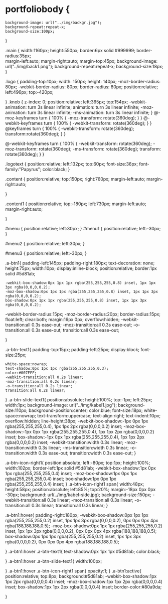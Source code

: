 # portfoliobody {
	
	background-image: url("../img/backgr.jpg");
	background-repeat:repeat-x;
	background-size:100px;	
	
	
} 
	
.main {
width:1160px;
height:550px;
border:6px solid  #999999;
border-radius:35px;  
 margin-left:auto;
  margin-right:auto;
  margin-top:45px;
  background-image: url("../img/back1.png");
	background-repeat:repeat-x;
	background-size:18px;
}



.logo {
	padding-top:10px;
	  width: 150px;
	  height: 140px; 
   -moz-border-radius: 80px; 
   -webkit-border-radius: 80px; 
   border-radius: 80px;
	position:relative;
	left:496px;
	top:-420px;
	
}
.knob {
	z-index: 0;
	position:relative;
	left:365px;
	top:154px;
	-webkit-animation: turn 3s linear infinite;
	animation: turn 3s linear infinite;
	-moz-animation: turn 3s linear infinite;
	-ms-animation: turn 3s linear infinite;
}
@-moz-keyframes turn { 100% { -moz-transform: rotate(360deg); } }
@-webkit-keyframes turn { 100% { -webkit-transform: rotate(360deg); } }
@keyframes turn { 100% { -webkit-transform: rotate(360deg); transform:rotate(360deg); } }

@-webkit-keyframes turn {
	100% {
		-webkit-transform: rotate(360deg);
		-moz-transform: rotate(360deg);
		-ms-transform: rotate(360deg);
		transform: rotate(360deg);
	}
}

.logotext {
position:relative;
left:132px;
top:60px;
font-size:36px;
font-family:"Papyrus";
color:black;
}
 


.content {
position:relative;
top:150px;
right:760px;
 margin-left:auto;
  margin-right:auto;
  
}

.content1 {
position:relative;
top:-180px;
left:730px;
 margin-left:auto;
  margin-right:auto;

}

#menu {
position:relative;
left:30px;
}
#menu1 {
position:relative;
left:-30px;
}

#menu2 {
position:relative;
left:30px;
}

#menu3 {
position:relative;
left:-30px;
}

.a-btn1{
    padding-left:145px;
    padding-right:180px;
	text-decoration: none;
    height:75px;
	width:10px;
    display:inline-block;
    position:relative;
    border:1px solid #5d81ab;

    -webkit-box-shadow:0px 1px 1px rgba(255,255,255,0.8) inset, 1px 1px 3px rgba(0,0,0,0.2);
    -moz-box-shadow:0px 1px 1px rgba(255,255,255,0.8) inset, 1px 1px 3px rgba(0,0,0,0.2);
    box-shadow:0px 1px 1px rgba(255,255,255,0.8) inset, 1px 1px 3px rgba(0,0,0,0.2);

   -webkit-border-radius:15px;
    -moz-border-radius:20px;
     border-radius:15px;
    float:left;
    clear:both;
    margin:16px 0px;
    overflow:hidden;
    -webkit-transition:all 0.3s ease-out;
    -moz-transition:all 0.3s ease-out;
    -o-transition:all 0.3s ease-out;
    transition:all 0.3s ease-out;
	
}

.a-btn-text1{
    padding-top:15px;
    padding-left:25px;
    display:block;
    font-size:25px;
	
    white-space:nowrap;
    text-shadow:0px 1px 1px rgba(255,255,255,0.3);
    color:#007FFF;
    -webkit-transition:all 0.2s linear;
    -moz-transition:all 0.2s linear;
    -o-transition:all 0.2s linear;
    transition:all 0.2s linear;
	
}
.a-btn-slide-text1{
    position:absolute; 
    height:100%;
    top:-1px;
    left:25px;
    width:1px;
    background-image: url("../img/kabel1.jpg");
	 background-size:110px;
	 background-position:center;
    color:blue;
    font-size:18px;
    white-space:nowrap;
    text-transform:uppercase;
    text-align:right;
    text-indent:10px;
    overflow:hidden;
    line-height:38px;
    -webkit-box-shadow:-1px 0px 1px rgba(255,255,255,0.4), 1px 1px 2px rgba(0,0,0,0.2) inset;
    -moz-box-shadow:-1px 0px 1px rgba(255,255,255,0.4), 1px 1px 2px rgba(0,0,0,0.2) inset;
    box-shadow:-1px 0px 1px rgba(255,255,255,0.4), 1px 1px 2px rgba(0,0,0,0.2) inset;
    -webkit-transition:width 0.3s linear;
    -moz-transition:width 0.3s linear;
    -ms-transition:width 0.3s linear;
    -o-transition:width 0.3s ease-out;
    transition:width 0.3s ease-out;
}




.a-btn-icon-right1{
    position:absolute;
    left:-80px;
    top:1px;
    height:100%;
    width:102px;
    border-left:1px solid #5d81ab;
    -webkit-box-shadow:1px 0px 1px rgba(255,255,255,0.4) inset;
    -moz-box-shadow:1px 0px 1px rgba(255,255,255,0.4) inset;
    box-shadow:1px 0px 1px rgba(255,255,255,0.4) inset;
}
.a-btn-icon-right1 span{
    width:48px;
    height:58px;
    position:absolute;
    left:85%;
    top:20%;
    margin:-18px 0px 0px -30px;
    background: url(../img/kabel-side.jpg);
	background-size:150px;
    -webkit-transition:all 0.3s linear;
    -moz-transition:all 0.3s linear;
    -o-transition:all 0.3s linear;
    transition:all 0.3s linear;
}

.a-btn1:hover{
    padding-right:180px;
        -webkit-box-shadow:0px 1px 1px rgba(255,255,255,0.2) inset, 1px 1px 3px rgba(0,0,0,0.2), 0px 0px 0px 4px rgba(188,188,188,0.5);
    -moz-box-shadow:0px 1px 1px rgba(255,255,255,0.2) inset, 1px 1px 3px rgba(0,0,0,0.2), 0px 0px 0px 4px rgba(188,188,188,0.5);
    box-shadow:0px 1px 1px rgba(255,255,255,0.2) inset, 1px 1px 3px rgba(0,0,0,0.2), 0px 0px 0px 4px rgba(188,188,188,0.5);
   

}
.a-btn1:hover .a-btn-text1{
    text-shadow:0px 1px 1px #5d81ab;
    color:black;
	
}
.a-btn1:hover .a-btn-slide-text1{
    width:100px;
		
}
.a-btn1:hover .a-btn-icon-right1 span{
    opacity:1;
}
.a-btn1:active{
    position:relative;
    top:8px;
    background:#5d81ab;
    -webkit-box-shadow:1px 1px 2px rgba(0,0,0,0.4) inset;
    -moz-box-shadow:1px 1px 2px rgba(0,0,0,0.4) inset;
    box-shadow:1px 1px 2px rgba(0,0,0,0.4) inset;
    border-color:#80a9da;

}
